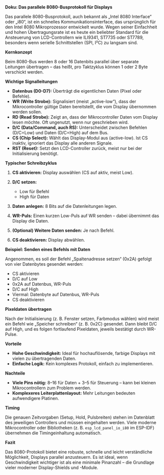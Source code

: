 **Doku: Das parallele 8080-Busprotokoll für Displays**

Das parallele 8080-Busprotokoll, auch bekannt als „Intel 8080 Interface“ oder „i80“, ist ein schnelles Kommunikationsinterface, das ursprünglich für den Intel 8080 Mikroprozessor entwickelt wurde. Wegen seiner Einfachheit und hohen Übertragungsrate ist es heute ein beliebter Standard für die Ansteuerung von LCD-Controllern wie ILI9341, ST7735 oder ST7789, besonders wenn serielle Schnittstellen (SPI, I²C) zu langsam sind.

**Kernkonzept**

Beim 8080-Bus werden 8 oder 16 Datenbits parallel über separate Leitungen übertragen – das heißt, pro Taktzyklus können 1 oder 2 Byte verschickt werden.

**Wichtige Signalleitungen**

* **Datenbus (D0-D7):** Überträgt die eigentlichen Daten (Pixel oder Befehle).
* **WR (Write Strobe):** Signalisiert (meist „active-low“), dass der Mikrocontroller gültige Daten bereitstellt, die vom Display übernommen werden sollen.
* **RD (Read Strobe):** Zeigt an, dass der Mikrocontroller Daten vom Display lesen möchte. Oft ungenutzt, wenn nur geschrieben wird.
* **D/C (Data/Command, auch RS):** Unterscheidet zwischen Befehlen (D/C=Low) und Daten (D/C=High) auf dem Bus.
* **CS (Chip Select):** Wählt das Display-Modul aus (active-low). Ist CS inaktiv, ignoriert das Display alle anderen Signale.
* **RST (Reset):** Setzt den LCD-Controller zurück, meist nur bei der Initialisierung benötigt.

**Typischer Schreibzyklus**

1. **CS aktivieren:** Display auswählen (CS auf aktiv, meist Low).
2. **D/C setzen:**

   * Low für Befehl
   * High für Daten
3. **Daten anlegen:** 8 Bits auf die Datenleitungen legen.
4. **WR-Puls:** Einen kurzen Low-Puls auf WR senden – dabei übernimmt das Display die Daten.
5. **(Optional) Weitere Daten senden:** Je nach Befehl.
6. **CS deaktivieren:** Display abwählen.

**Beispiel: Senden eines Befehls mit Daten**

Angenommen, es soll der Befehl „Spaltenadresse setzen“ (0x2A) gefolgt von vier Datenbytes gesendet werden:

* CS aktivieren
* D/C auf Low
* 0x2A auf Datenbus, WR-Puls
* D/C auf High
* Viermal: Datenbyte auf Datenbus, WR-Puls
* CS deaktivieren

**Pixeldaten übertragen**

Nach der Initialisierung (z. B. Fenster setzen, Farbmodus wählen) wird meist ein Befehl wie „Speicher schreiben“ (z. B. 0x2C) gesendet. Dann bleibt D/C auf High, und es folgen fortlaufend Pixeldaten, jeweils bestätigt durch WR-Pulse.

**Vorteile**

* **Hohe Geschwindigkeit:** Ideal für hochauflösende, farbige Displays mit vielen zu übertragenden Daten.
* **Einfache Logik:** Kein komplexes Protokoll, einfach zu implementieren.

**Nachteile**

* **Viele Pins nötig:** 8–16 für Daten + 3–5 für Steuerung – kann bei kleinen Mikrocontrollern zum Problem werden.
* **Komplexeres Leiterplattenlayout:** Mehr Leitungen bedeuten aufwendigere Platinen.

**Timing**

Die genauen Zeitvorgaben (Setup, Hold, Pulsbreiten) stehen im Datenblatt des jeweiligen Controllers und müssen eingehalten werden. Viele moderne Mikrocontroller oder Bibliotheken (z. B. `esp_lcd_panel_io_i80` im ESP-IDF) übernehmen die Timingeinhaltung automatisch.

**Fazit**

Das 8080-Protokoll bietet eine robuste, schnelle und leicht verständliche Möglichkeit, Displays parallel anzusteuern. Es ist ideal, wenn Geschwindigkeit wichtiger ist als eine minimale Pinanzahl – die Grundlage vieler moderner Display-Shields und -Module.
